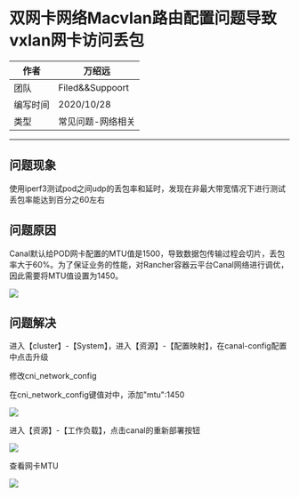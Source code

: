 
# 双网卡网络Macvlan路由配置问题导致vxlan网卡访问丢包

|作者|万绍远|
|---|---
|团队|Filed&&Suppoort
|编写时间|2020/10/28
|类型|常见问题-网络相关

---

## 问题现象
使用iperf3测试pod之间udp的丢包率和延时，发现在非最大带宽情况下进行测试丢包率能达到百分之60左右

## 问题原因
Canal默认给POD网卡配置的MTU值是1500，导致数据包传输过程会切片，丢包率大于60%。为了保证业务的性能，对Rancher容器云平台Canal网络进行调优，因此需要将MTU值设置为1450。

![](https://rancher-support-1256858200.cos.ap-shenzhen-fsi.myqcloud.com/Rancher%E5%B8%B8%E8%A7%81%E9%97%AE%E9%A2%98/%E7%BD%91%E7%BB%9C%E7%9B%B8%E5%85%B3/canal%E7%BD%91%E7%BB%9CMTU%E5%80%BC%E8%AE%BE%E7%BD%AE%E4%B8%8D%E5%90%88%E7%90%86%E6%80%A7%E8%83%BD%E6%B5%8B%E8%AF%95%E4%B8%A2%E5%8C%85%E7%8E%87%E9%AB%98/problem_10.png)


## 问题解决

进入【cluster】-【System】，进入【资源】-【配置映射】，在canal-config配置中点击升级


修改cni_network_config

在cni_network_config键值对中，添加"mtu":1450  

![](https://rancher-support-1256858200.cos.ap-shenzhen-fsi.myqcloud.com/Rancher%E5%B8%B8%E8%A7%81%E9%97%AE%E9%A2%98/%E7%BD%91%E7%BB%9C%E7%9B%B8%E5%85%B3/canal%E7%BD%91%E7%BB%9CMTU%E5%80%BC%E8%AE%BE%E7%BD%AE%E4%B8%8D%E5%90%88%E7%90%86%E6%80%A7%E8%83%BD%E6%B5%8B%E8%AF%95%E4%B8%A2%E5%8C%85%E7%8E%87%E9%AB%98/problem_11.png)

进入【资源】-【工作负载】，点击canal的重新部署按钮

![](https://rancher-support-1256858200.cos.ap-shenzhen-fsi.myqcloud.com/Rancher%E5%B8%B8%E8%A7%81%E9%97%AE%E9%A2%98/%E7%BD%91%E7%BB%9C%E7%9B%B8%E5%85%B3/canal%E7%BD%91%E7%BB%9CMTU%E5%80%BC%E8%AE%BE%E7%BD%AE%E4%B8%8D%E5%90%88%E7%90%86%E6%80%A7%E8%83%BD%E6%B5%8B%E8%AF%95%E4%B8%A2%E5%8C%85%E7%8E%87%E9%AB%98/problem_12.png)

查看网卡MTU

![](https://rancher-support-1256858200.cos.ap-shenzhen-fsi.myqcloud.com/Rancher%E5%B8%B8%E8%A7%81%E9%97%AE%E9%A2%98/%E7%BD%91%E7%BB%9C%E7%9B%B8%E5%85%B3/canal%E7%BD%91%E7%BB%9CMTU%E5%80%BC%E8%AE%BE%E7%BD%AE%E4%B8%8D%E5%90%88%E7%90%86%E6%80%A7%E8%83%BD%E6%B5%8B%E8%AF%95%E4%B8%A2%E5%8C%85%E7%8E%87%E9%AB%98/problem_13.png)

